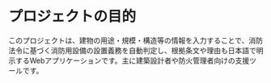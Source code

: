 # プロジェクトの目的

このプロジェクトは、建物の用途・規模・構造等の情報を入力することで、消防法令に基づく消防用設備の設置義務を自動判定し、根拠条文や理由も日本語で明示するWebアプリケーションです。主に建築設計者や防火管理者向けの支援ツールです。